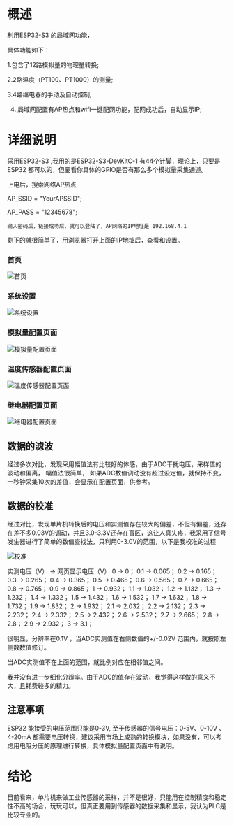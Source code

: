 # 概述

利用ESP32-S3 的局域网功能，

具体功能如下：

1.包含了12路模拟量的物理量转换;

2.2路温度（PT100、PT1000）的测量;

3.4路继电器的手动及自动控制;

4. 局域网配置有AP热点和wifi一键配网功能，配网成功后，自动显示IP;

# 详细说明

   采用ESP32-S3 ,我用的是ESP32-S3-DevKitC-1 有44个针脚，理论上，只要是ESP32 都可以的，但要看你具体的GPIO是否有那么多个模拟量采集通道。

   上电后，搜索网络AP热点

   AP_SSID = "YourAPSSID"; 

   AP_PASS = "12345678"; 

    输入密码后，链接成功后，就可以登陆了，AP网络的IP地址是 192.168.4.1

   剩下的就很简单了，用浏览器打开上面的IP地址后，查看和设置。

### 首页

   ![首页](pic/1.jpeg)

### 系统设置

   ![系统设置](pic/2.jpeg)

### 模拟量配置页面

   ![模拟量配置页面](pic/3.jpeg)

### 温度传感器配置页面

   ![温度传感器配置页面](pic/4.jpeg)

### 继电器配置页面

   ![继电器配置页面](pic/5.jpeg)


## 数据的滤波

   经过多次对比，发现采用幅值法有比较好的体感，由于ADC干扰电压，采样值的波动和偏离， 幅值法很简单， 如果ADC数值调动没有超过设定值，就保持不变，一秒钟采集10次的差值，会显示在配置页面，供参考。

## 数据的校准

   经过对比，发现单片机转换后的电压和实测值存在较大的偏差，不但有偏差，还存在差不多0.03V的调动，并且3.0-3.3V还存在盲区，这让人真头疼，我采用了信号发生器进行了简单的数值查找法，只利用0-3.0V的范围，以下是我校准的过程

   ![校准](pic/6.jpg)

   实测电压（V） -> 网页显示电压（V）
0	->	0；
0.1	->	0.065；
0.2	->	0.165；
0.3	->	0.265；
0.4	->	0.365；
0.5	->	0.465；
0.6	->	0.565；
0.7	->	0.665；
0.8	->	0.765；
0.9	->	0.865；
1	->	0.932；
1.1	->	1.032；
1.2	->	1.132；
1.3	->	1.232；
1.4	->	1.332；
1.5	->	1.432； 
1.6	->	1.532；
1.7	->	1.632；
1.8	->	1.732；
1.9	->	1.832；
2	->	1.932；
2.1	->	2.032；
2.2	->	2.132；
2.3	->	2.232；
2.4	->	2.332；
2.5	->	2.432；
2.6	->	2.532；
2.7	->	2.665；
2.8	->	2.8；
2.9	->	2.932；
3	->	3.1；

   很明显，分辨率在0.1V ，当ADC实测值在右侧数值的+/-0.02V 范围内，就按照左侧数数值修订。

   当ADC实测值不在上面的范围，就比例对应在相邻值之间。

   我并没有进一步细化分辨率。由于ADC的值存在波动，我觉得这样做的意义不大，且耗费较多的精力。

## 注意事项

   ESP32 能接受的电压范围只能是0-3V,  至于传感器的信号电压：0-5V、0-10V 、4-20mA 都需要电压转换，建议采用市场上成熟的转换模块，如果没有，可以考虑用电阻分压的原理进行转换，具体模拟量配置页面中有说明。

# 结论

   目前看来，单片机来做工业传感器的采样，并不是很好，只能用在控制精度和稳定性不高的场合，玩玩可以，但真正要用到传感器的数据采集和显示，我认为PLC是比较专业的。

   
